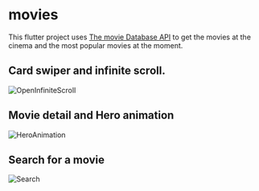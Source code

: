# movies

This flutter project uses [The movie Database API](https://developers.themoviedb.org/) to get the movies at the cinema and the most popular movies at the moment.

## Card swiper and infinite scroll.
![OpenInfiniteScroll](https://user-images.githubusercontent.com/46289656/107469220-f7809980-6b2e-11eb-9d1b-a110066ec19d.gif)

## Movie detail and Hero animation
![HeroAnimation](https://user-images.githubusercontent.com/46289656/107467971-bf785700-6b2c-11eb-9183-2792a300498c.gif)

## Search for a movie 
![Search](https://user-images.githubusercontent.com/46289656/107467745-4ed13a80-6b2c-11eb-9b98-be0389505096.gif)
